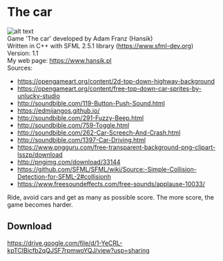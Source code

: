 # The car
![alt text](https://i.imgur.com/knhtKac.png) \
Game 'The car' developed by Adam Franz (Hansik) \
Written in C++ with SFML 2.5.1 library (https://www.sfml-dev.org) \
Version: 1.1 \
My web page: https://www.hansik.pl \
Sources:
- https://opengameart.org/content/2d-top-down-highway-background
- https://opengameart.org/content/free-top-down-car-sprites-by-unlucky-studio
- http://soundbible.com/119-Button-Push-Sound.html
- https://edmijangos.github.io/
- http://soundbible.com/291-Fuzzy-Beep.html
- http://soundbible.com/759-Toggle.html
- http://soundbible.com/262-Car-Screech-And-Crash.html
- http://soundbible.com/1397-Car-Driving.html
- https://www.pngguru.com/free-transparent-background-png-clipart-lsszp/download
- http://pngimg.com/download/33144
- https://github.com/SFML/SFML/wiki/Source:-Simple-Collision-Detection-for-SFML-2#collisionh
- https://www.freesoundeffects.com/free-sounds/applause-10033/

Ride, avoid cars and get as many as possible score. The more score, the game becomes harder.

## Download

https://drive.google.com/file/d/1-YeCRL-kpTCIBicfb2qQJSF7rpmwoYQJ/view?usp=sharing
